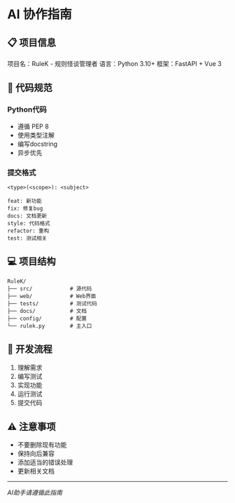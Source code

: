 # AI 协作指南

## 📋 项目信息

项目名：RuleK - 规则怪谈管理者
语言：Python 3.10+
框架：FastAPI + Vue 3

## 🎯 代码规范

### Python代码
- 遵循 PEP 8
- 使用类型注解
- 编写docstring
- 异步优先

### 提交格式
```
<type>(<scope>): <subject>

feat: 新功能
fix: 修复bug
docs: 文档更新
style: 代码格式
refactor: 重构
test: 测试相关
```

## 💻 项目结构

```
RuleK/
├── src/            # 源代码
├── web/            # Web界面
├── tests/          # 测试代码
├── docs/           # 文档
├── config/         # 配置
└── rulek.py        # 主入口
```

## 🚀 开发流程

1. 理解需求
2. 编写测试
3. 实现功能
4. 运行测试
5. 提交代码

## ⚠️ 注意事项

- 不要删除现有功能
- 保持向后兼容
- 添加适当的错误处理
- 更新相关文档

---
*AI助手请遵循此指南*